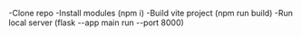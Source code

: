 -Clone repo
-Install modules (npm i)
-Build vite project (npm run build)
-Run local server (flask --app main run --port 8000)
